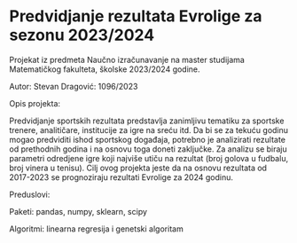 # Predvidjanje rezultata Evrolige za sezonu 2023/2024

Projekat iz predmeta Naučno izračunavanje na master studijama Matematičkog fakulteta, školske 2023/2024 godine.

Autor:
Stevan Dragović: 1096/2023

Opis projekta:

Predvidjanje sportskih rezultata predstavlja zanimljivu tematiku za sportske trenere, analitičare, institucije za igre na sreću itd. Da bi se za tekuću godinu mogao predviditi ishod sportskog događaja, potrebno je analizirati rezultate od prethodnih godina i na osnovu toga doneti zaključke. Za analizu se biraju parametri odredjene igre koji najviše utiču na rezultat (broj golova u fudbalu, broj vinera u tenisu). Cilj ovog projekta jeste da na osnovu rezultata od 2017-2023 se prognoziraju rezultati Evrolige za 2024 godinu.

Preduslovi:

Paketi: pandas, numpy, sklearn, scipy

Algoritmi: linearna regresija i genetski algoritam